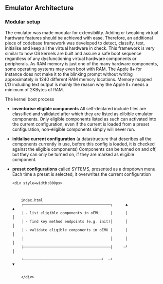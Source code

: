 ## Emulator Architecture
 
### Modular setup

The emulator was made modular for extensibility.  Adding or tweaking virtual hardware features should be achieved with ease.
Therefore, an additional piece of codebase framework was developed to detect, classify, test, initialise and keep all the virtual hardware in check.  This framework is very similar to how OS kernels are built and assure a safe boot sequence regardless of any dysfunctioning virtual hardware components or peripherals.  As RAM memory is just one of the many hardware components, some operating systems may even boot with RAM.  The Apple II+ for instance does not make it to the blinking prompt without writing approximately in 1240 different RAM memory locations.  Memory mapped I/O including text output is mainly the reason why the Apple II+ needs a minimum of 2KBytes of RAM.

The kernel boot process 
- **inventorise eligible components**  All self-declared include files are classified and validated after which they are listed as elibible emulator components.  Only eligible components listed as such can activated into the current configuration, even if the current is loaded from a preset configuration, non-eligible components simply will never run.
- **initialise current configuration** (a datastructure that describes all the components currently in use, before this config is loaded, it is checked against the eligible components)  Components can be turned on and off, but they can only be turned on, if they are marked as eligible component.
- **preset configurations** called SYTEMS, presented as a dropdown menu. Each time a preset is selected, it overwrites the current configuration

      <div style=width:800px>
          
          
          
          index.html
          ┌────────────────────────────────────────┐      ▲                  ▲
          │ - list eligible components in oEMU     │      │                  │
          │ - find key method endpoints (e.g. init)│      │                  │
          │ - validate eligible components in oEMU │      │                  │
          │                                        │      │                  │
          ├────────────────────────────────────────┤     ─┘                  │
        
          └────────────────────────────────────┘  ─┘                         ▼
  

          </div>
